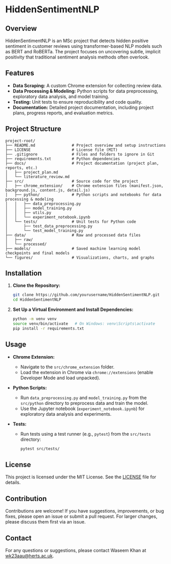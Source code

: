 # HiddenSentimentNLP

## Overview
HiddenSentimentNLP is an MSc project that detects hidden positive sentiment in customer reviews using transformer-based NLP models such as BERT and RoBERTa. The project focuses on uncovering subtle, implicit positivity that traditional sentiment analysis methods often overlook.

## Features
- **Data Scraping:** A custom Chrome extension for collecting review data.
- **Data Processing & Modeling:** Python scripts for data preprocessing, exploratory data analysis, and model training.
- **Testing:** Unit tests to ensure reproducibility and code quality.
- **Documentation:** Detailed project documentation, including project plans, progress reports, and evaluation metrics.

## Project Structure
```
project-root/
├── README.md                # Project overview and setup instructions
├── LICENSE                  # License file (MIT)
├── .gitignore               # Files and folders to ignore in Git
├── requirements.txt         # Python dependencies
├── docs/                    # Project documentation (project plan, reports, etc.)
│   ├── project_plan.md
│   └── literature_review.md
├── src/                     # Source code for the project
│   ├── chrome_extension/    # Chrome extension files (manifest.json, background.js, content.js, detail.js)
│   ├── python/              # Python scripts and notebooks for data processing & modeling
│   │   ├── data_preprocessing.py
│   │   ├── model_training.py
│   │   ├── utils.py
│   │   └── experiment_notebook.ipynb
│   └── tests/               # Unit tests for Python code
│       ├── test_data_preprocessing.py
│       └── test_model_training.py
├── data/                    # Raw and processed data files
│   ├── raw/
│   └── processed/
├── models/                  # Saved machine learning model checkpoints and final models
└── figures/                 # Visualizations, charts, and graphs
```

## Installation

1. **Clone the Repository:**
   ```bash
   git clone https://github.com/yourusername/HiddenSentimentNLP.git
   cd HiddenSentimentNLP
   ```

2. **Set Up a Virtual Environment and Install Dependencies:**
   ```bash
   python -m venv venv
   source venv/bin/activate   # On Windows: venv\Scripts\activate
   pip install -r requirements.txt
   ```

## Usage

- **Chrome Extension:**
  - Navigate to the `src/chrome_extension` folder.
  - Load the extension in Chrome via `chrome://extensions` (enable Developer Mode and load unpacked).

- **Python Scripts:**
  - Run `data_preprocessing.py` and `model_training.py` from the `src/python` directory to preprocess data and train the model.
  - Use the Jupyter notebook (`experiment_notebook.ipynb`) for exploratory data analysis and experiments.

- **Tests:**
  - Run tests using a test runner (e.g., `pytest`) from the `src/tests` directory:
    ```bash
    pytest src/tests/
    ```

## License
This project is licensed under the MIT License. See the [LICENSE](LICENSE) file for details.

## Contribution
Contributions are welcome! If you have suggestions, improvements, or bug fixes, please open an issue or submit a pull request. For larger changes, please discuss them first via an issue.

## Contact
For any questions or suggestions, please contact Waseem Khan at wk23aau@herts.ac.uk.

